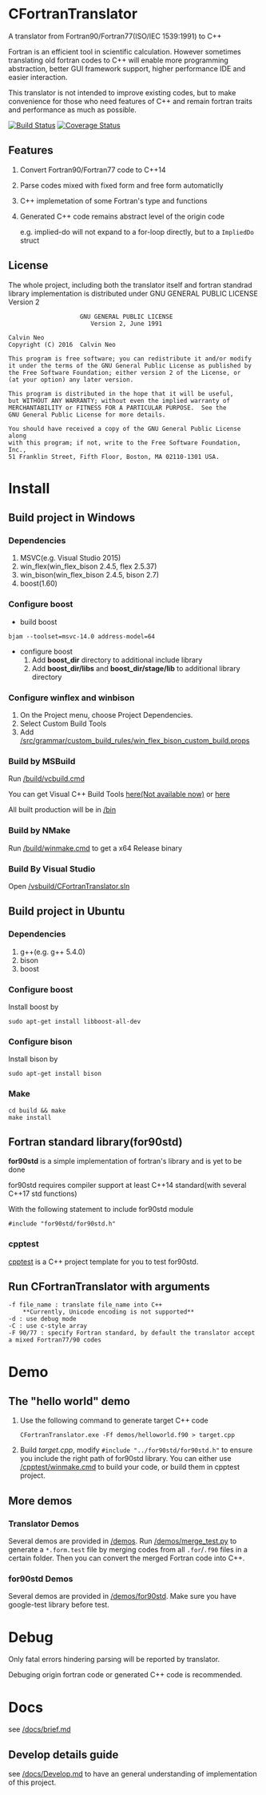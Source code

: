 ﻿# CFortranTranslator

A translator from Fortran90/Fortran77(ISO/IEC 1539:1991) to C++

Fortran is an efficient tool in scientific calculation. However sometimes translating old fortran codes to C++ will enable more programming abstraction, better GUI framework support, higher performance IDE and easier interaction.

This translator is not intended to improve existing codes, but to make convenience for those who need features of C++ and remain fortran traits and performance as much as possible.

[![Build Status](https://travis-ci.org/CalvinNeo/CFortranTranslator.svg?branch=master)](https://travis-ci.org/CalvinNeo/CFortranTranslator)  [![Coverage Status](https://coveralls.io/repos/github/CalvinNeo/CFortranTranslator/badge.svg?branch=master)](https://coveralls.io/github/CalvinNeo/CFortranTranslator?branch=master)

## Features

1. Convert Fortran90/Fortran77 code to C++14
2. Parse codes mixed with fixed form and free form automaticlly
3. C++ implemetation of some Fortran's type and functions
4. Generated C++ code remains abstract level of the origin code

    e.g. implied-do will not expand to a for-loop directly, but to a `ImpliedDo` struct


## License
The whole project, including both the translator itself and fortran standrad library implementation is distributed under GNU GENERAL PUBLIC LICENSE Version 2

                        GNU GENERAL PUBLIC LICENSE
                           Version 2, June 1991

    Calvin Neo
    Copyright (C) 2016  Calvin Neo

    This program is free software; you can redistribute it and/or modify
    it under the terms of the GNU General Public License as published by
    the Free Software Foundation; either version 2 of the License, or
    (at your option) any later version.

    This program is distributed in the hope that it will be useful,
    but WITHOUT ANY WARRANTY; without even the implied warranty of
    MERCHANTABILITY or FITNESS FOR A PARTICULAR PURPOSE.  See the
    GNU General Public License for more details.

    You should have received a copy of the GNU General Public License along
    with this program; if not, write to the Free Software Foundation, Inc.,
    51 Franklin Street, Fifth Floor, Boston, MA 02110-1301 USA.

# Install
## Build project in Windows
### Dependencies
1. MSVC(e.g. Visual Studio 2015)
2. win\_flex(win\_flex\_bison 2.4.5, flex 2.5.37)
3. win\_bison(win\_flex\_bison 2.4.5, bison 2.7)
4. boost(1.60)

### Configure boost
- build boost
```
bjam --toolset=msvc-14.0 address-model=64
```

- configure boost
    1. Add **boost\_dir** directory to additional include library
    2. Add **boost\_dir/libs** and **boost\_dir/stage/lib** to additional library directory

### Configure winflex and winbison
1. On the Project menu, choose Project Dependencies.
2. Select Custom Build Tools
3. Add [/src/grammar/custom\_build\_rules/win\_flex\_bison\_custom\_build.props](/src/grammar/custom\_build\_rules/win\_flex\_bison\_custom\_build.props)

### Build by MSBuild
Run [/build/vcbuild.cmd](/build/vcbuild.cmd)

You can get Visual C++ Build Tools [here(Not available now)](http://landinghub.visualstudio.com/visual-cpp-build-tools) or [here](https://visualstudio.microsoft.com/zh-hans/downloads/)

All built production will be in [/bin](/bin)

### Build by NMake
Run [/build/winmake.cmd](/build/winmake.cmd) to get a x64 Release binary

### Build By Visual Studio
Open [/vsbuild/CFortranTranslator.sln](/vsbuild/CFortranTranslator.sln)

## Build project in Ubuntu
### Dependencies
1. g++(e.g. g++ 5.4.0)
2. bison
3. boost

### Configure boost
Install boost by

	sudo apt-get install libboost-all-dev
### Configure bison
Install bison by

	sudo apt-get install bison
### Make

	cd build && make
	make install

## Fortran standard library(for90std)
**for90std** is a simple implementation of fortran's library and is yet to be done

for90std requires compiler support at least C++14 standard(with several C++17 std functions)

With the following statement to include for90std module

    #include "for90std/for90std.h"

### cpptest
[cpptest](/cpptest) is a C++ project template for you to test for90std.

## Run CFortranTranslator with arguments

    -f file_name : translate file_name into C++
        **Currently, Unicode encoding is not supported**
    -d : use debug mode
    -C : use c-style array
    -F 90/77 : specify Fortran standard, by default the translator accept a mixed Fortran77/90 codes

# Demo
## The "hello world" demo
1. Use the following command to generate target C++ code
    ```
    CFortranTranslator.exe -Ff demos/helloworld.f90 > target.cpp
    ```
2. Build *target.cpp*, modify `#include "../for90std/for90std.h"` to ensure you include the right path of for90std library.
	You can either use [/cpptest/winmake.cmd](/cpptest/winmake.cmd) to build your code, or build them in cpptest project.

## More demos
### Translator Demos
Several demos are provided in [/demos](/demos).
Run [/demos/merge_test.py](/demos/merge_test.py) to generate a `*.form.test` file by merging codes from all `.for`/`.f90` files in a certain folder. Then you can convert the merged Fortran code into C++.

### for90std Demos
Several demos are provided in [/demos/for90std](/demos/for90std).
Make sure you have google-test library before test.

# Debug
Only fatal errors hindering parsing will be reported by translator. 

Debuging origin fortran code or generated C++ code is recommended.

# Docs
see [/docs/brief.md](/docs/brief.md)

## Develop details guide
see [/docs/Develop.md](/docs/Develop.md) to have an general understanding of implementation of this project.